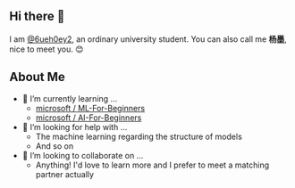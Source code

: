 ## Hi there 🥰

I am [@6ueh0ey2](https://6ueh0ey2.github.io/), an ordinary university student. You can also call me **杨墨**, nice to meet you. 😊

## About Me

- 🌱 I’m currently learning ...
  - [microsoft / ML-For-Beginners](https://github.com/microsoft/ML-For-Beginners)
  - [microsoft / AI-For-Beginners](https://github.com/microsoft/AI-For-Beginners)
- 🤔 I’m looking for help with ...
  - The machine learning regarding the structure of models
  - And so on
- 👯 I’m looking to collaborate on ...
  - Anything! I'd love to learn more and I prefer to meet a matching partner actually

<!--
**pan2ha0yang/pan2ha0yang** is a ✨ _special_ ✨ repository because its `README.md` (this file) appears on your GitHub profile.
Here are some ideas to get you started:
## 🔭 I’m currently working on ...
## 💬 Ask me about ...
## 😄 Pronouns: ...
## 📫 How to reach me: ...
## ⚡ Fun fact: ...
-->
